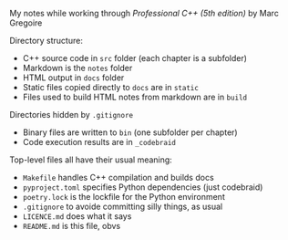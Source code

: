 My notes while working through *Professional C++ (5th edition)* by Marc Gregoire

Directory structure: 

- C++ source code in `src` folder (each chapter is a subfolder)
- Markdown is the `notes` folder
- HTML output in `docs` folder
- Static files copied directly to `docs` are in `static`
- Files used to build HTML notes from markdown are in `build`

Directories hidden by `.gitignore`

- Binary files are written to `bin` (one subfolder per chapter)
- Code execution results are in `_codebraid`

Top-level files all have their usual meaning:

- `Makefile` handles C++ compilation and builds docs
- `pyproject.toml` specifies Python dependencies (just codebraid)
- `poetry.lock` is the lockfile for the Python environment
- `.gitignore` to avoide committing silly things, as usual
- `LICENCE.md` does what it says
- `README.md` is this file, obvs

